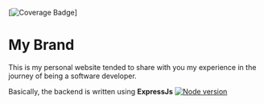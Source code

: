 [![Coverage Badge](https://img.shields.io/endpoint?url=https://gist.githubusercontent.com/sergenm/779d683fbb1039a4cb92354366c96e64/raw/sergenm.github.io__heads_main.json)]

# My Brand

This is my personal website tended to share with you my experience in the journey of being a software developer.

Basically, the backend is written using **ExpressJs** [![Node version](https://img.shields.io/node/v/express.svg?style=flat)](http://nodejs.org/download/)
